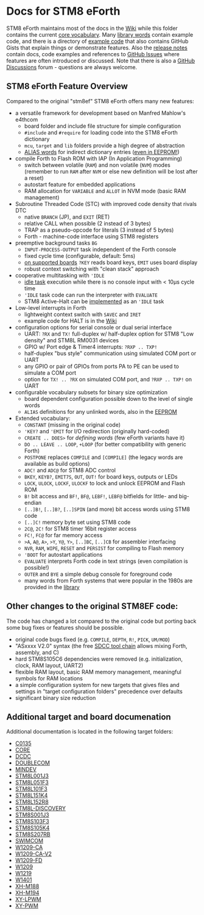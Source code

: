 # Docs for STM8 eForth

STM8 eForth maintains most of the docs in the [Wiki](https://github.com/TG9541/stm8ef/wiki) while this folder contains the current [core vocabulary](https://github.com/TG9541/stm8ef/blob/master/docs/words.md). Many [library words](https://github.com/TG9541/stm8ef/tree/master/lib) contain example code, and there is a directory of [example code](https://github.com/TG9541/stm8ef/wiki/STM8-eForth-Example-Code) that also contains GitHub Gists that explain things or demonstrate features. Also the [release notes](https://github.com/TG9541/stm8ef/wiki/STM8-eForth-Releases-Overview) contain docs, code examples and references to [GitHub Issues](https://github.com/TG9541/stm8ef/issues) where features are often introduced or discussed. Note that there is also a [GitHub Discussions](https://github.com/TG9541/stm8ef/discussions) forum - questions are always welcome.

## STM8 eForth Feature Overview

Compared to the original "stm8ef" STM8 eForth offers many new features:

* a versatile framework for development based on Manfred Mahlow's e4thcom
  * board folder and include file structure for simple configuration
  * `#include` and `#require` for loading code into the STM8 eForth dictionary
  * `mcu`, `target` and `lib` folders provide a high degree of abstraction
  * [ALIAS words](https://github.com/TG9541/stm8ef/wiki/STM8-eForth-Alias-Words) for indirect dictionary entries ([even in EEPROM!](https://github.com/TG9541/stm8ef/wiki/STM8-eForth-Alias-Words#dictionary-with-alias-words-in-the-eeprom))
* compile Forth to Flash ROM with IAP (In Application Programming)
  * switch between volatile (`RAM`) and non volatile (`NVM`) modes (remember to run `RAM` after `NVM` or else new definition will be lost after a reset)
  * autostart feature for embedded applications
  * RAM allocation for `VARIABLE` and `ALLOT` in NVM mode (basic RAM management)
* Subroutine Threaded Code (STC) with improved code density that rivals DTC
  * native `BRANCH` (JP), and `EXIT` (RET)
  * relative CALL when possible (2 instead of 3 bytes)
  * TRAP as a pseudo-opcode for literals (3 instead of 5 bytes)
  * Forth - machine-code interface using STM8 registers
* preemptive background tasks `BG`
  * `INPUT-PROCESS-OUTPUT` task independent of the Forth console
  * fixed cycle time (configurable, default: 5ms)
  * [on supported boards](https://github.com/TG9541/stm8ef/wiki/eForth-Background-Task) `?KEY` reads board keys, `EMIT` uses board display
  * robust context switching with "clean stack" approach
* cooperative multitasking with `'IDLE`
  * [idle task](https://github.com/TG9541/stm8ef/wiki/STM8-eForth-Idle-Task) execution while there is no console input with < 10µs cycle time
  * `'IDLE` task code can run the interpreter with `EVALUATE`
  * STM8 Active-Halt can be [implemented](https://gist.github.com/TG9541/61db6e1bdef35d10a7aa02e321d99aa6) as an `'IDLE` task
* Low-level interrupts in Forth
  * lightweight context switch with `SAVEC` and `IRET`
  * example code for HALT is in the [Wiki](https://github.com/TG9541/stm8ef/wiki/STM8-eForth-Interrupts)
* configuration options for serial console or dual serial interface
  * UART: `?RX` and `TX!` full-duplex w/ half-duplex option for STM8 "Low density" and STM8L RM0031 devices
  * GPIO w/ Port edge & Timer4 interrupts: `?RXP .. TXP!`
  * half-duplex "bus style" communication using simulated COM port or UART
  * any GPIO or pair of GPIOs from ports PA to PE can be used to simulate a COM port
  * option for `TX! .. ?RX` on simulated COM port, and `?RXP .. TXP!` on UART
* configurable vocabulary subsets for binary size optimization
  * board dependent configuration possible down to the level of single words
  * `ALIAS` definitions for any unlinked words, also in the [EEPROM](https://github.com/TG9541/stm8ef/wiki/STM8-eForth-Alias-Words#alias-words-in-the-eeprom)
* Extended vocabulary:
  * `CONSTANT` (missing in the original code)
  * `'KEY?` and `'EMIT` for I/O redirection (originally hard-coded)
  * `CREATE .. DOES>` for *defining words* (few eForth variants have it)
  * `DO .. LEAVE .. LOOP`, `+LOOP` (for better compatibility with generic Forth)
  * `POSTPONE` replaces `COMPILE` and `[COMPILE]` (the legacy words are available as build options)
  * `ADC!` and `ADC@` for STM8 ADC control
  * `BKEY`, `KEYB?`, `EMIT7S`, `OUT`, `OUT!` for board keys, outputs or LEDs
  * `LOCK`, `ULOCK`, `LOCKF`, `ULOCKF` to lock and unlock EEPROM and Flash ROM
  * `B!` bit access and `BF!`, `BF@`, `LEBF!`, `LEBF@` bitfields for little- and big-endian
  *  `[..]B!`, `[..]B?`, `[..]SPIN` (and more) bit access words using STM8 code
  * `[..]C!` memory byte set using STM8 code
  * `2C@`, `2C!` for STM8 timer 16bit register access
  * `FC!`, `FC@` for far memory access
  * `>A`, `A@`,  `A>`, `>Y`, `Y@`, `Y>`, `[..]BC`, `[..]CB` for assembler interfacing
  * `NVR`, `RAM`, `WIPE`, `RESET` and `PERSIST` for compiling to Flash memory
  * `'BOOT` for autostart applications
  * `EVALUATE` interprets Forth code in text strings (even compilation is possible!)
  * `OUTER` and `BYE` a simple debug console for foreground code
  * many words from Forth systems that were popular in the 1980s are provided in the [library](https://github.com/TG9541/stm8ef/tree/master/lib)

## Other changes to the original STM8EF code:

The code has changed a lot compared to the original code but porting back some bug fixes or features should be possible.

* original code bugs fixed (e.g. `COMPILE`, `DEPTH`, `R!`, `PICK`, `UM/MOD`)
* "ASxxxx V2.0" syntax (the free [SDCC tool chain](http://sdcc.sourceforge.net/) allows mixing Forth, assembly, and C)
* hard STM8S105C6 dependencies were removed (e.g. initialization, clock, RAM layout, UART2)
* flexible RAM layout, basic RAM memory management, meaningful symbols for RAM locations
* a simple configuration system for new targets that gives files and settings in "target configuration folders" precedence over defaults
* significant binary size reduction

## Additional target and board documenation

Additional documentation is located in the following target folders:

* [C0135](https://github.com/TG9541/stm8ef/tree/master/C0135)
* [CORE](https://github.com/TG9541/stm8ef/tree/master/CORE)
* [DCDC](https://github.com/TG9541/stm8ef/tree/master/DCDC)
* [DOUBLECOM](https://github.com/TG9541/stm8ef/tree/master/DOUBLECOM)
* [MINDEV](https://github.com/TG9541/stm8ef/tree/master/MINDEV)
* [STM8L001J3](https://github.com/TG9541/stm8ef/tree/master/STM8L001J3)
* [STM8L051F3](https://github.com/TG9541/stm8ef/tree/master/STM8L051F3)
* [STM8L101F3](https://github.com/TG9541/stm8ef/tree/master/STM8L101F3)
* [STM8L151K4](https://github.com/TG9541/stm8ef/tree/master/STM8L151K4)
* [STM8L152R8](https://github.com/TG9541/stm8ef/tree/master/STM8L152R8)
* [STM8L-DISCOVERY](https://github.com/TG9541/stm8ef/tree/master/STM8L-DISCOVERY)
* [STM8S001J3](https://github.com/TG9541/stm8ef/tree/master/STM8S001J3)
* [STM8S103F3](https://github.com/TG9541/stm8ef/tree/master/STM8S103F3)
* [STM8S105K4](https://github.com/TG9541/stm8ef/tree/master/STM8S105K4)
* [STM8S207RB](https://github.com/TG9541/stm8ef/tree/master/STM8S207RB)
* [SWIMCOM](https://github.com/TG9541/stm8ef/tree/master/SWIMCOM)
* [W1209-CA](https://github.com/TG9541/stm8ef/tree/master/W1209-CA)
* [W1209-CA-V2](https://github.com/TG9541/stm8ef/tree/master/W1209-CA-V2)
* [W1209-FD](https://github.com/TG9541/stm8ef/tree/master/W1209-FD)
* [W1209](https://github.com/TG9541/stm8ef/tree/master/W1209)
* [W1219](https://github.com/TG9541/stm8ef/tree/master/W1219)
* [W1401](https://github.com/TG9541/stm8ef/tree/master/W1401)
* [XH-M188](https://github.com/TG9541/stm8ef/tree/master/XH-M188)
* [XH-M194](https://github.com/TG9541/stm8ef/tree/master/XH-M194)
* [XY-LPWM](https://github.com/TG9541/stm8ef/tree/master/XY-LPWM)
* [XY-PWM](https://github.com/TG9541/stm8ef/tree/master/XY-PWM)
